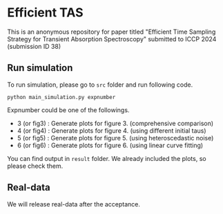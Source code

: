 # Efficient TAS

This is an anonymous repository for paper titled "Efficient Time Sampling Strategy for Transient Absorption Spectroscopy" submitted to ICCP 2024 (submission ID 38)


## Run simulation
To run simulation, please go to `src` folder and run following code.
```
python main_simulation.py expnumber
```

Expnumber could be one of the followings.

- 3 (or fig3) : Generate plots for figure 3. (comprehensive comparison) 
- 4 (or fig4) : Generate plots for figure 4. (using different initial taus)
- 5 (or fig5) : Generate plots for figure 5. (using heteroscedastic noise)
- 6 (or fig6) : Generate plots for figure 6. (using linear curve fitting)
 

You can find output in `result` folder.
We already included the plots, so please check them.

 ## Real-data
 We will release real-data after the acceptance.